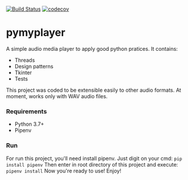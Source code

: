 [![Build Status](https://travis-ci.com/hugoespinelli/pymyplayer.svg?branch=master)](https://travis-ci.com/hugoespinelli/pymyplayer)
[![codecov](https://codecov.io/gh/hugoespinelli/pymyplayer/branch/master/graph/badge.svg)](https://codecov.io/gh/hugoespinelli/pymyplayer)
# pymyplayer

A simple audio media player to apply good python pratices. It contains:
- Threads
- Design patterns
- Tkinter
- Tests

This project was coded to be extensible easily to other audio formats. At moment, works only with WAV audio files.

### Requirements
- Python 3.7+
- Pipenv

### Run
For run this project, you'll need install pipenv. Just digit on your cmd:
`pip install pipenv`
Then enter in root directory of this project and execute:
`pipenv install`
Now you're ready to use! Enjoy!
